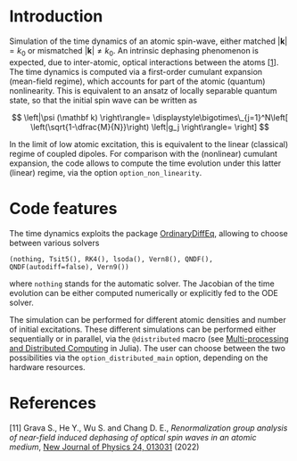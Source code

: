 # Introduction
Simulation of the time dynamics of an atomic spin-wave, either matched $|\mathbf k|=k_0$ or mismatched $|\mathbf k|\neq k_0$. An intrinsic dephasing phenomenon is expected, due to inter-atomic, optical interactions between the atoms [[1](Grava2022RenormalizationMedium)]. The time dynamics is computed via a first-order cumulant expansion (mean-field regime), which accounts for part of the atomic (quantum) nonlinearity. This is equivalent to an ansatz of locally separable quantum state, so that the initial spin wave can be written as

$$
\left|\psi (\mathbf k) \right\rangle= \displaystyle\bigotimes\_{j=1}^N\left[ \left(\sqrt{1-\dfrac{M}{N}}\right) \left|g_j \right\rangle= \right]
$$



In the limit of low atomic excitation, this is equivalent to the linear (classical) regime of coupled dipoles. For comparison with the (nonlinear) cumulant expansion, the code allows to compute the time evolution under this latter (linear) regime, via the option `option_non_linearity`.


# Code features
The time dynamics exploits the package [OrdinaryDiffEq](https://docs.sciml.ai/OrdinaryDiffEq/stable/), allowing to choose between various solvers

```(nothing, Tsit5(), RK4(), lsoda(), Vern8(), QNDF(), QNDF(autodiff=false), Vern9())```

where `nothing` stands for the automatic solver. The Jacobian of the time evolution can be either computed numerically or explicitly fed to the ODE solver.

The simulation can be performed for different atomic densities and number of initial excitations. These different simulations can be performed either sequentially or in parallel, via the `@distributed` macro (see [Multi-processing and Distributed Computing](https://docs.julialang.org/en/v1/manual/distributed-computing/) in Julia). The user can choose between the two possibilities via the `option_distributed_main` option, depending on the hardware resources. 

# References
<a id="Grava2022RenormalizationMedium">[11]</a>
Grava S., He Y., Wu S. and Chang D. E.,
*Renormalization group analysis of near-field induced dephasing of optical spin waves in an atomic medium*,
[New Journal of Physics 24, 013031](https://iopscience.iop.org/article/10.1088/1367-2630/ac465d) (2022)
